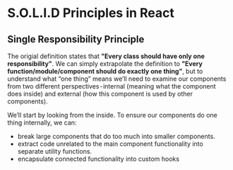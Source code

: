 # S.O.L.I.D Principles in React

## Single Responsibility Principle

The origial definition states that **"Every class should have only one responsibility"**. We can simply extrapolate the definition to **"Every function/module/component should do exactly one thing"**, but to understand what “one thing” means we’ll need to examine our components from two different perspectives - internal (meaning what the component does inside) and external (how this component is used by other components).

We’ll start by looking from the inside. To ensure our components do one thing internally, we can:

- break large components that do too much into smaller components.
- extract code unrelated to the main component functionality into separate utility functions.
- encapsulate connected functionality into custom hooks
